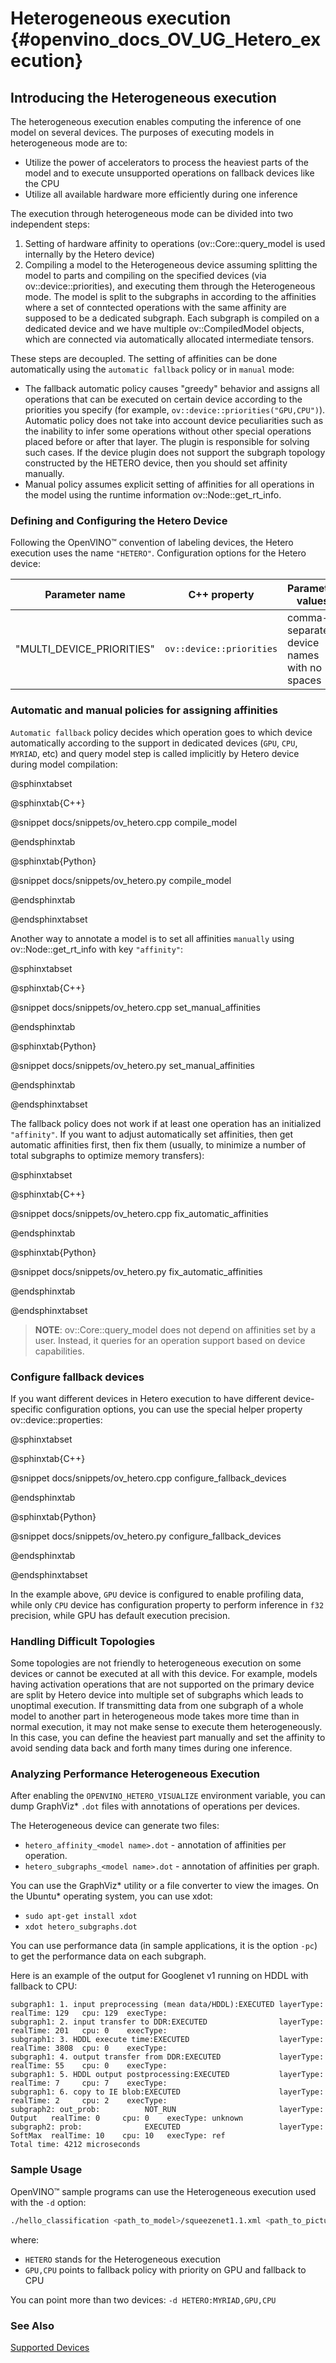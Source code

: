 # Heterogeneous execution {#openvino_docs_OV_UG_Hetero_execution}

## Introducing the Heterogeneous execution

The heterogeneous execution enables computing the inference of one model on several devices. The purposes of executing models in heterogeneous mode are to:

* Utilize the power of accelerators to process the heaviest parts of the model and to execute unsupported operations on fallback devices like the CPU
* Utilize all available hardware more efficiently during one inference

The execution through heterogeneous mode can be divided into two independent steps:

1. Setting of hardware affinity to operations (ov::Core::query_model is used internally by the Hetero device)
2. Compiling a model to the Heterogeneous device assuming splitting the model to parts and compiling on the specified devices (via ov::device::priorities), and executing them through the Heterogeneous mode. The model is split to the subgraphs in according to the affinities where a set of conntected operations with the same affinity are supposed to be a dedicated subgraph. Each subgraph is compiled on a dedicated device and we have multiple ov::CompiledModel objects, which are connected via automatically allocated intermediate tensors.

These steps are decoupled. The setting of affinities can be done automatically using the `automatic fallback` policy or in `manual` mode:

- The fallback automatic policy causes "greedy" behavior and assigns all operations that can be executed on certain device according to the priorities you specify (for example, `ov::device::priorities("GPU,CPU")`).
Automatic policy does not take into account device peculiarities such as the inability to infer some operations without other special operations placed before or after that layer. The plugin is responsible for solving such cases. If the device plugin does not support the subgraph topology constructed by the HETERO device, then you should set affinity manually.
- Manual policy assumes explicit setting of affinities for all operations in the model using the runtime information ov::Node::get_rt_info.

### Defining and Configuring the Hetero Device

Following the OpenVINO™ convention of labeling devices, the Hetero execution uses the name `"HETERO"`. Configuration options for the Hetero device:

| Parameter name | C++ property | Parameter values | Default | Description |
| -------------- | ---------------- | ---------------- | --- | --- |
| "MULTI_DEVICE_PRIORITIES" | `ov::device::priorities` | comma-separated device names with no spaces | N/A | Prioritized list of devices |

### Automatic and manual policies for assigning affinities

`Automatic fallback` policy decides which operation goes to which device automatically according to the support in dedicated devices (`GPU`, `CPU`, `MYRIAD`, etc) and query model step is called implicitly by Hetero device during model compilation:

@sphinxtabset

@sphinxtab{C++}

@snippet docs/snippets/ov_hetero.cpp compile_model

@endsphinxtab

@sphinxtab{Python}

@snippet docs/snippets/ov_hetero.py compile_model

@endsphinxtab

@endsphinxtabset


Another way to annotate a model is to set all affinities `manually` using ov::Node::get_rt_info with key `"affinity"`:

@sphinxtabset

@sphinxtab{C++}

@snippet docs/snippets/ov_hetero.cpp set_manual_affinities

@endsphinxtab

@sphinxtab{Python}

@snippet docs/snippets/ov_hetero.py set_manual_affinities

@endsphinxtab

@endsphinxtabset

The fallback policy does not work if at least one operation has an initialized `"affinity"`. If you want to adjust automatically set affinities, then get automatic affinities first, then fix them (usually, to minimize a number of total subgraphs to optimize memory transfers):

@sphinxtabset

@sphinxtab{C++}

@snippet docs/snippets/ov_hetero.cpp fix_automatic_affinities

@endsphinxtab

@sphinxtab{Python}

@snippet docs/snippets/ov_hetero.py fix_automatic_affinities

@endsphinxtab

@endsphinxtabset

> **NOTE**: ov::Core::query_model does not depend on affinities set by a user. Instead, it queries for an operation support based on device capabilities.

### Configure fallback devices
If you want different devices in Hetero execution to have different device-specific configuration options, you can use the special helper property ov::device::properties:

@sphinxtabset

@sphinxtab{C++}

@snippet docs/snippets/ov_hetero.cpp configure_fallback_devices

@endsphinxtab

@sphinxtab{Python}

@snippet docs/snippets/ov_hetero.py configure_fallback_devices

@endsphinxtab

@endsphinxtabset

In the example above, `GPU` device is configured to enable profiling data, while only `CPU` device has configuration property to perform inference in `f32` precision, while GPU has default execution precision.

### Handling Difficult Topologies

Some topologies are not friendly to heterogeneous execution on some devices or cannot be executed at all with this device.
For example, models having activation operations that are not supported on the primary device are split by Hetero device into multiple set of subgraphs which leads to unoptimal execution.
If transmitting data from one subgraph of a whole model to another part in heterogeneous mode takes more time than in normal execution, it may not make sense to execute them heterogeneously.
In this case, you can define the heaviest part manually and set the affinity to avoid sending data back and forth many times during one inference.

### Analyzing Performance Heterogeneous Execution
After enabling the <code>OPENVINO_HETERO_VISUALIZE</code> environment variable, you can dump GraphViz* `.dot` files with annotations of operations per devices.

The Heterogeneous device can generate two files:

* `hetero_affinity_<model name>.dot` - annotation of affinities per operation.
* `hetero_subgraphs_<model name>.dot` - annotation of affinities per graph.

You can use the GraphViz* utility or a file converter to view the images. On the Ubuntu* operating system, you can use xdot:

* `sudo apt-get install xdot`
* `xdot hetero_subgraphs.dot`

You can use performance data (in sample applications, it is the option `-pc`) to get the performance data on each subgraph.

Here is an example of the output for Googlenet v1 running on HDDL with fallback to CPU:

```
subgraph1: 1. input preprocessing (mean data/HDDL):EXECUTED layerType:          realTime: 129   cpu: 129  execType:
subgraph1: 2. input transfer to DDR:EXECUTED                layerType:          realTime: 201   cpu: 0    execType:
subgraph1: 3. HDDL execute time:EXECUTED                    layerType:          realTime: 3808  cpu: 0    execType:
subgraph1: 4. output transfer from DDR:EXECUTED             layerType:          realTime: 55    cpu: 0    execType:
subgraph1: 5. HDDL output postprocessing:EXECUTED           layerType:          realTime: 7     cpu: 7    execType:
subgraph1: 6. copy to IE blob:EXECUTED                      layerType:          realTime: 2     cpu: 2    execType:
subgraph2: out_prob:          NOT_RUN                       layerType: Output   realTime: 0     cpu: 0    execType: unknown
subgraph2: prob:              EXECUTED                      layerType: SoftMax  realTime: 10    cpu: 10   execType: ref
Total time: 4212 microseconds
```
### Sample Usage

OpenVINO™ sample programs can use the Heterogeneous execution used with the `-d` option:

```sh
./hello_classification <path_to_model>/squeezenet1.1.xml <path_to_pictures>/picture.jpg HETERO:GPU,CPU
```
where:
- `HETERO` stands for the Heterogeneous execution
- `GPU,CPU` points to fallback policy with priority on GPU and fallback to CPU

You can point more than two devices: `-d HETERO:MYRIAD,GPU,CPU`

### See Also
[Supported Devices](supported_plugins/Supported_Devices.md)
